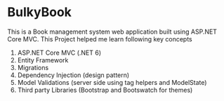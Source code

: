 # BulkyBook
This is a Book management system web application built using ASP.NET Core MVC.
﻿This Project helped me learn following key concepts
1. ASP.NET Core MVC (.NET 6)
2. Entity Framework 
3. Migrations
4. Dependency Injection (design pattern)
5. Model Validations
(server side using tag helpers and ModelState)
6. Third party Libraries (Bootstrap and Bootswatch for themes)
